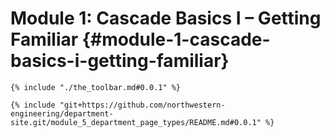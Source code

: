 # Module 1: Cascade Basics I – Getting Familiar {#module-1-cascade-basics-i-getting-familiar}

```
{% include "./the_toolbar.md#0.0.1" %}

{% include "git+https://github.com/northwestern-engineering/department-site.git/module_5_department_page_types/README.md#0.0.1" %}
```



